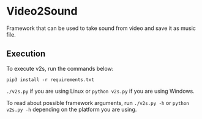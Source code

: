 # Video2Sound

Framework that can be used to take sound from video and save it as music file.

Execution
---------
To execute v2s, run the commands below:

`pip3 install -r requirements.txt`

`./v2s.py` if you are using Linux or `python v2s.py` if you are using Windows.

To read about possible framework arguments, run `./v2s.py -h` or `python v2s.py -h` depending on the platform you are using.
